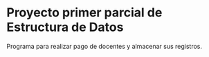 # Proyecto primer parcial de Estructura de Datos

Programa para realizar pago de docentes y almacenar sus registros.
